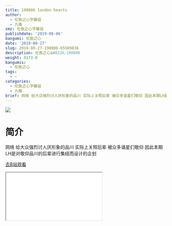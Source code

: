```yaml
---
title: 190806 london hearts
author:
  - 伦敦之心字幕组
  - 九條
zmz: 伦敦之心字幕组
publishdate: '2019-08-06'
bangumi: 伦敦之心
date: '2019-08-27'
slug: 2019-08-27-190806-65509836
description: 伦敦之心&#8226;190806
weight: 9173.0
bangumis:
  - 伦敦之心
tags:
  - ~
categories:
  - 伦敦之心字幕组
  - 九條
brief: 网络 给大众强烈讨人厌形象的品川 实际上关照后辈 被众多谐星们敬仰 因此本期LH是对敬仰品川的后辈进行集结而设计的企划
---
```

![](https://raw.githubusercontent.com/tcgriffith/owaraisite/master/static/tmpimg/c135f83a21e5b0464639e5130f9424edfba0ed5b.jpg.480.jpg)
# 简介  
网络
给大众强烈讨人厌形象的品川 实际上关照后辈 被众多谐星们敬仰  因此本期LH是对敬仰品川的后辈进行集结而设计的企划  

[去B站观看](https://www.bilibili.com/video/av65509836/)
<div class ="resp-container"><iframe class="testiframe" src="//player.bilibili.com/player.html?aid=65509836"", scrolling="no", allowfullscreen="true" > </iframe></div> 
